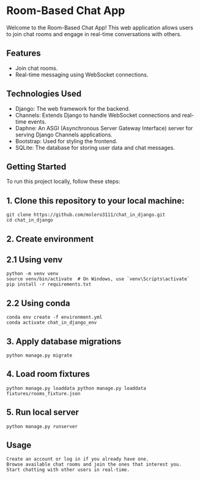 # Room-Based Chat App

Welcome to the Room-Based Chat App! This web application allows users to join chat rooms and engage in real-time conversations with others.

## Features

- Join chat rooms.
- Real-time messaging using WebSocket connections.

## Technologies Used

- Django: The web framework for the backend.
- Channels: Extends Django to handle WebSocket connections and real-time events.
- Daphne: An ASGI (Asynchronous Server Gateway Interface) server for serving Django Channels applications.
- Bootstrap: Used for styling the frontend.
- SQLite: The database for storing user data and chat messages.

## Getting Started

To run this project locally, follow these steps:

## 1. Clone this repository to your local machine:
    git clone https://github.com/molero3111/chat_in_django.git
    cd chat_in_django

## 2. Create environment

  ## 2.1 Using venv
    python -m venv venv
    source venv/bin/activate  # On Windows, use `venv\Scripts\activate`
    pip install -r requirements.txt
    
  ## 2.2 Using conda
    conda env create -f environment.yml
    conda activate chat_in_django_env

## 3. Apply database migrations
    python manage.py migrate

## 4. Load room fixtures
    python manage.py loaddata python manage.py loaddata fixtures/rooms_fixture.json

## 5. Run local server
    python manage.py runserver

## Usage
    Create an account or log in if you already have one.
    Browse available chat rooms and join the ones that interest you.
    Start chatting with other users in real-time.




